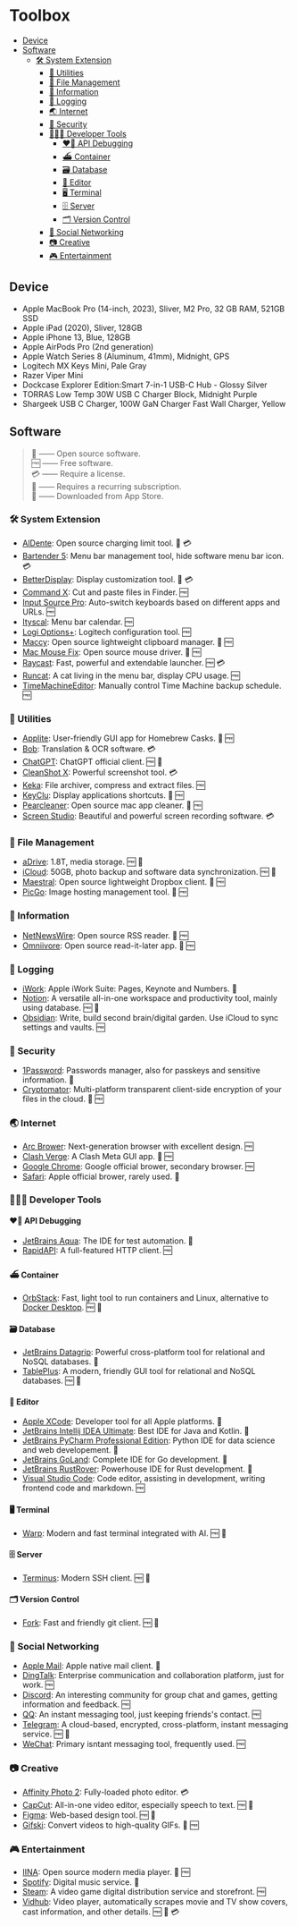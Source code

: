 # Toolbox

- [Device](#device)
- [Software](#software)
  - [🛠 System Extension](#-system-extension)
    - [🧰 Utilities](#-utilities)
    - [📁 File Management](#-file-management)
    - [📮 Information](#-information)
    - [📝 Logging](#-logging)
    - [🌏 Internet](#-internet)
    - [🔐 Security](#-security)
    - [👨🏻‍💻 Developer Tools](#-developer-tools)
      - [❤️‍🔥 API Debugging](#️-api-debugging)
      - [⛴️ Container](#️-container)
      - [🗃️ Database](#️-database)
      - [📝 Editor](#-editor)
      - [🖥️ Terminal](#️-terminal)
      - [🗄️ Server](#️-server)
      - [🗂️ Version Control](#️-version-control)
    - [💬 Social Networking](#-social-networking)
    - [📷 Creative](#-creative)
    - [🎮 Entertainment](#-entertainment)

## Device

- Apple MacBook Pro (14-inch, 2023), Sliver, M2 Pro, 32 GB RAM, 521GB SSD
- Apple iPad (2020), Sliver, 128GB
- Apple iPhone 13, Blue, 128GB
- Apple AirPods Pro (2nd generation)
- Apple Watch Series 8 (Aluminum, 41mm), Midnight, GPS
- Logitech MX Keys Mini, Pale Gray
- Razer Viper Mini
- Dockcase Explorer Edition:Smart 7-in-1 USB-C Hub - Glossy Silver
- TORRAS Low Temp 30W USB C Charger Block, Midnight Purple
- Shargeek USB C Charger, 100W GaN Charger Fast Wall Charger, Yellow

## Software

> 💚 —— Open source software.\
> 🆓 —— Free software.\
> 💳 —— Require a license.\
> 🔁 —— Requires a recurring subscription.\
>  —— Downloaded from App Store.

### 🛠 System Extension

- [AlDente](https://github.com/davidwernhart/AlDente): Open source charging limit tool. 💚 💳
- [Bartender 5](https://www.macbartender.com/): Menu bar management tool, hide software menu bar icon. 💳
- [BetterDisplay](https://github.com/waydabber/BetterDisplay): Display customization tool. 💚 💳
- [Command X](https://sindresorhus.com/command-x): Cut and paste files in Finder. 🆓
- [Input Source Pro](https://inputsource.pro/): Auto-switch keyboards based on different apps and URLs. 🆓
- [Ityscal](https://www.mowglii.com/itsycal/): Menu bar calendar. 🆓
- [Logi Options+](https://www.logitech.com/en-us/software/logi-options-plus.html): Logitech configuration tool. 🆓
- [Maccy](https://github.com/p0deje/Maccy): Open source lightweight clipboard manager. 💚 🆓
- [Mac Mouse Fix](https://github.com/noah-nuebling/mac-mouse-fix): Open source mouse driver. 💚 🆓
- [Raycast](https://www.raycast.com/): Fast, powerful and extendable launcher. 🆓 💳
- [Runcat](https://kyome.io/runcat/index.html?lang=en): A cat living in the menu bar, display CPU usage. 🆓
- [TimeMachineEditor](https://tclementdev.com/timemachineeditor/): Manually control Time Machine backup schedule. 🆓

### 🧰 Utilities

- [Applite](https://github.com/milanvarady/Applite): User-friendly GUI app for Homebrew Casks. 💚 🆓
- [Bob](https://bobtranslate.com/): Translation & OCR software. 💳
- [ChatGPT](https://openai.com/chatgpt/): ChatGPT official client. 🆓 🔁
- [CleanShot X](https://cleanshot.com/): Powerful screenshot tool. 💳
- [Keka](https://www.keka.io/en/): File archiver, compress and extract files. 🆓
- [KeyClu](https://github.com/Anze/KeyCluCask): Display applications shortcuts. 💚 🆓
- [Pearcleaner](https://github.com/alienator88/Pearcleaner): Open source mac app cleaner. 💚 🆓
- [Screen Studio](https://www.screen.studio/): Beautiful and powerful screen recording software. 💳

### 📁 File Management

- [aDrive](https://www.alipan.com/): 1.8T, media storage. 🆓 🔁
- [iCloud](https://www.icloud.com/): 50GB, photo backup and software data synchronization. 🆓 🔁
- [Maestral](https://github.com/samschott/maestral): Open source lightweight Dropbox client. 💚 🆓
- [PicGo](https://github.com/Molunerfinn/PicGo): Image hosting management tool. 💚 🆓

### 📮 Information

- [NetNewsWire](https://github.com/Ranchero-Software/NetNewsWire): Open source RSS reader. 💚 🆓
- [Omniivore](https://github.com/omnivore-app/omnivore): Open source read-it-later app. 💚 🆓

### 📝 Logging

- [iWork](https://www.apple.com/iwork/): Apple iWork Suite: Pages, Keynote and Numbers. 
- [Notion](https://www.notion.so/): A versatile all-in-one workspace and productivity tool, mainly using database. 🆓 🔁
- [Obsidian](https://obsidian.md/): Write, build second brain/digital garden. Use iCloud to sync settings and vaults. 🆓

### 🔐 Security

- [1Password](https://1password.com/): Passwords manager, also for passkeys and sensitive information. 🔁
- [Cryptomator](https://github.com/cryptomator/cryptomator): Multi-platform transparent client-side encryption of your files in the cloud. 💚 🆓

### 🌏 Internet

- [Arc Brower](https://arc.net/): Next-generation browser with excellent design. 🆓
- [Clash Verge](https://github.com/clash-verge-rev/clash-verge-rev): A Clash Meta GUI app. 💚 🆓
- [Google Chrome](https://www.google.com/chrome/): Google official brower, secondary browser. 🆓
- [Safari](https://www.apple.com/safari/): Apple official brower, rarely used. 

### 👨🏻‍💻 Developer Tools

#### ❤️‍🔥 API Debugging

- [JetBrains Aqua](https://www.jetbrains.com/aqua/): The IDE for test automation. 🔁
- [RapidAPI](https://paw.cloud/): A full-featured HTTP client. 🆓

#### ⛴️ Container

- [OrbStack](https://orbstack.dev/): Fast, light tool to run containers and Linux, alternative to [Docker Desktop](https://www.docker.com/products/docker-desktop/). 🆓 🔁

#### 🗃️ Database

- [JetBrains Datagrip](https://www.jetbrains.com/datagrip/): Powerful cross-platform tool for relational and NoSQL databases. 🔁
- [TablePlus](https://tableplus.com/): A modern, friendly GUI tool for relational and NoSQL databases. 🆓 🔁

#### 📝 Editor

- [Apple XCode](https://developer.apple.com/xcode/): Developer tool for all  Apple platforms. 
- [JetBrains Intellij IDEA Ultimate](https://www.jetbrains.com/idea/): Best IDE for Java and Kotlin. 🔁
- [JetBrains PyCharm Professional Edition](https://www.jetbrains.com/pycharm/): Python IDE for data science and web developement. 🔁
- [JetBrains GoLand](https://www.jetbrains.com/go/): Complete IDE for Go development. 🔁
- [JetBrains RustRover](https://www.jetbrains.com/rust/): Powerhouse IDE for Rust development. 🔁
- [Visual Studio Code](https://code.visualstudio.com/): Code editor, assisting in development, writing frontend code and markdown. 🆓

#### 🖥️ Terminal

- [Warp](https://www.warp.dev/): Modern and fast terminal integrated with AI. 🆓 🔁

#### 🗄️ Server

- [Terminus](https://termius.com/): Modern SSH client. 🆓 🔁

#### 🗂️ Version Control

- [Fork](https://git-fork.com/): Fast and friendly git client. 🆓 🔁

### 💬 Social Networking

- [Apple Mail](https://www.icloud.com/mail): Apple native mail client. 
- [DingTalk](https://www.dingtalk.com/): Enterprise communication and collaboration platform, just for work. 🆓
- [Discord](https://discord.com/): An interesting community for group chat and games, getting information and feedback. 🆓
- [QQ](https://im.qq.com/): An instant messaging tool, just keeping friends's contact. 🆓
- [Telegram](https://telegram.org/): A cloud-based, encrypted, cross-platform, instant messaging service. 🆓 🔁
- [WeChat](https://www.wechat.com/): Primary isntant messaging tool, frequently used. 🆓

### 📷 Creative

- [Affinity Photo 2](https://affinity.serif.com/en-us/photo/): Fully-loaded photo editor. 💳
- [CapCut](https://www.capcut.com/): All-in-one video editor, especially speech to text. 🆓 🔁
- [Figma](https://www.figma.com/): Web-based design tool. 🆓 🔁
- [Gifski](https://github.com/sindresorhus/Gifski): Convert videos to high-quality GIFs. 💚 🆓

### 🎮 Entertainment

- [IINA](https://iina.io/): Open source modern media player. 💚 🆓
- [Spotify](https://spotify.com/): Digital music service. 🔁
- [Steam](https://steampowered.com/): A video game digital distribution service and storefront. 🆓
- [Vidhub](https://okaapps.com/product/1659622164): Video player, automatically scrapes movie and TV show covers, cast information, and other details. 🆓 🔁 💳
